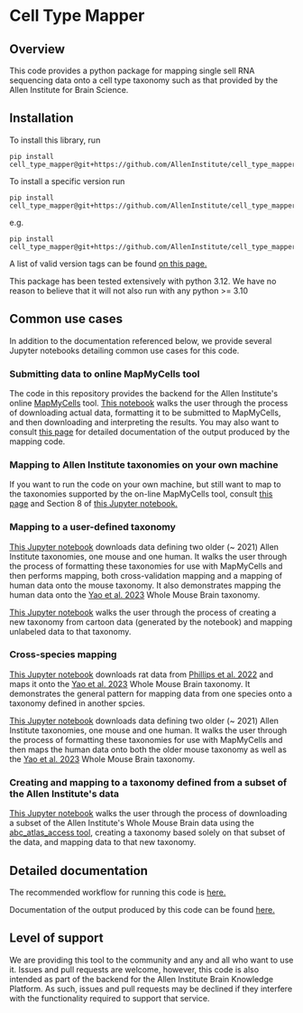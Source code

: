 # Cell Type Mapper

## Overview

This code provides a python package for mapping single sell RNA sequencing data
onto a cell type taxonomy such as that provided by the Allen Institute for Brain
Science.

## Installation

To install this library, run
```
pip install cell_type_mapper@git+https://github.com/AllenInstitute/cell_type_mapper
```
To install a specific version run
```
pip install cell_type_mapper@git+https://github.com/AllenInstitute/cell_type_mapper@{version}
```
e.g.
```
pip install cell_type_mapper@git+https://github.com/AllenInstitute/cell_type_mapper@v1.5.5
```
A list of valid version tags can be found
[on this page.](https://github.com/AllenInstitute/cell_type_mapper/tags)

This package has been tested extensively with python 3.12. We have no reason to
believe that it will not also run with any python >= 3.10

## Common use cases

In addition to the documentation referenced below, we provide several
Jupyter notebooks detailing common use cases for this code.

### Submitting data to online MapMyCells tool

The code in this repository provides the backend for the Allen Institute's
online [MapMyCells](https://knowledge.brain-map.org/mapmycells/process/) tool.
[This notebook](https://github.com/AllenInstitute/cell_type_mapper/blob/update/docs/250304/examples/explore_mapping_results.ipynb)
walks the user through the process of downloading actual data, formatting
it to be submitted to MapMyCells, and then downloading and interpreting the
results. You may also want to consult [this page](https://github.com/AllenInstitute/cell_type_mapper/blob/update/docs/250304/docs/output.md)
for detailed documentation of the output produced by the mapping code.

### Mapping to Allen Institute taxonomies on your own machine

If you want to run the code on your own machine, but still want to map
to the taxonomies supported by the on-line MapMyCells tool, consult
[this page](https://github.com/AllenInstitute/cell_type_mapper/blob/update/docs/250304/docs/input_data_files/running_online_taxonomies_locally.md) and Section 8
of [this Jupyter notebook.](https://github.com/AllenInstitute/cell_type_mapper/blob/update/docs/250304/examples/mapping_to_subset_of_abc_atlas_data.ipynb)

### Mapping to a user-defined taxonomy

[This Jupyter notebook](https://github.com/AllenInstitute/cell_type_mapper/blob/main/examples/mapping_cortex_taxonomy.ipynb)
downloads data defining two older (~ 2021) Allen Institute taxonomies,
one mouse and one human. It walks the user through the process of
formatting these taxonomies for use with MapMyCells and then performs
mapping, both cross-validation mapping and a mapping of human data onto
the mouse taxonomy. It also demonstrates mapping the human data onto the
[Yao et al. 2023](https://www.nature.com/articles/s41586-023-06812-z)
Whole Mouse Brain taxonomy.

[This Jupyter notebook](https://github.com/AllenInstitute/cell_type_mapper/blob/update/docs/250304/examples/full_mapping_pipeline.ipynb)
walks the user through the process of creating a new taxonomy from cartoon
data (generated by the notebook) and mapping unlabeled data to that
taxonomy.

### Cross-species mapping

[This Jupyter notebook](https://github.com/AllenInstitute/cell_type_mapper/blob/main/examples/cross_species_mapping.ipynb)
downloads rat data from
[Phillips et al. 2022](https://www.cell.com/cell-reports/pdf/S2211-1247(22)00364-3.pdf)
and maps it onto the
[Yao et al. 2023](https://www.nature.com/articles/s41586-023-06812-z) Whole Mouse Brain taxonomy.
It demonstrates the general pattern for mapping data from one species onto a taxonomy defined
in another spcies.

[This Jupyter notebook](https://github.com/AllenInstitute/cell_type_mapper/blob/main/examples/mapping_cortex_taxonomy.ipynb)
downloads data defining two older (~ 2021) Allen Institute taxonomies,
one mouse and one human. It walks the user through the process of
formatting these taxonomies for use with MapMyCells and then maps
the human data onto both the older mouse taxonomy as well as the
[Yao et al. 2023](https://www.nature.com/articles/s41586-023-06812-z)
Whole Mouse Brain taxonomy.

### Creating and mapping to a taxonomy defined from a subset of the Allen Institute's data

[This Jupyter notebook](https://github.com/AllenInstitute/cell_type_mapper/blob/update/docs/250304/examples/mapping_to_subset_of_abc_atlas_data.ipynb)
walks the user through the process of downloading a subset of the
Allen Institute's Whole Mouse Brain data using the
[abc_atlas_access tool](https://alleninstitute.github.io/abc_atlas_access/intro.html),
creating a taxonomy based solely on that subset of the data,
and mapping data to that new taxonomy.

## Detailed documentation

The recommended workflow for running this code is
[here.](docs/mapping_cells.md)

Documentation of the output produced by this code can be found
[here.](docs/output.md)

## Level of support

We are providing this tool to the community and any and all who want to use it.
Issues and pull requests are welcome, however, this code is also intended
as part of the backend for the Allen Institute Brain Knowledge Platform. As
such, issues and pull requests may be declined if they interfere with
the functionality required to support that service.
